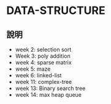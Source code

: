 # DATA-STRUCTURE

## 說明
* week 2: selection sort
* Week 3: poly addition
* week 4: sparse matrix
* week 5: maze
* week 6: linked-list
* week 11: complex-tree
* week 13: Binary search tree
* week 14: max heap queue


